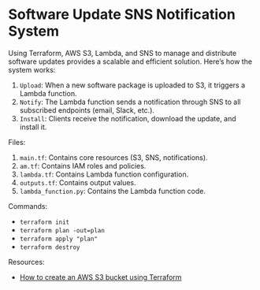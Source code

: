 # Software Update SNS Notification System

Using Terraform, AWS S3, Lambda, and SNS to manage and distribute software updates provides a scalable and efficient solution. Here’s how the system works:

1. `Upload`: When a new software package is uploaded to S3, it triggers a Lambda function.
2. `Notify`: The Lambda function sends a notification through SNS to all subscribed endpoints (email, Slack, etc.).
3. `Install`: Clients receive the notification, download the update, and install it.

Files:

1. `main.tf`: Contains core resources (S3, SNS, notifications).
2. `am.tf`: Contains IAM roles and policies.
3. `lambda.tf`: Contains Lambda function configuration.
4. `outputs.tf`: Contains output values.
5. `lambda_function.py`: Contains the Lambda function code.

Commands:

- `terraform init`
- `terraform plan -out=plan`
- `terraform apply "plan"`
- `terraform destroy`

Resources:

- [How to create an AWS S3 bucket using Terraform](https://kodekloud.com/blog/how-to-create-aws-s3-bucket-using-terraform/)
